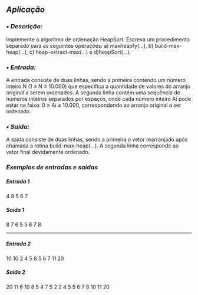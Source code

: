 ## *Aplicação*

### *• Descrição:*
Implemente o algoritmo de ordenação HeapSort. Escreva um procedimento separado para as seguintes operações: 
a) maxheapfy(...), b) build-max-heap(…), c) heap-extract-max(…) e d)heapSort(…).

### *• Entrada:*
A entrada consiste de duas linhas, sendo a primeira contendo um número inteiro N (1 ≤ N ≤ 10.000) que especifica 
a quantidade de valores do arranjo original a serem ordenados. A segunda linha contém uma sequência de números 
inteiros separados por espaços, onde cada número inteiro Ai pode estar na faixa: 0 ≤ Ai ≤ 10.000, correspondendo 
ao arranjo original a ser ordenado.

### *• Saída:*
A saída consiste de duas linhas, sendo a primeira o vetor rearranjado após chamada a rotina build-max-heap(…). 
A segunda linha corresponde ao vetor final devidamente ordenado. 

### *Exemplos de entradas e saídas*

##### Entrada 1 

4
8 5 6 7

##### Saída 1

8 7 6 5
5 6 7 8
____________________

##### Entrada 2 

10
10 2 4 5 8 5 6 7 11 20

##### Saída 2

20 11 6 10 8 5 4 7 5 2
2 4 5 5 6 7 8 10 11 20

